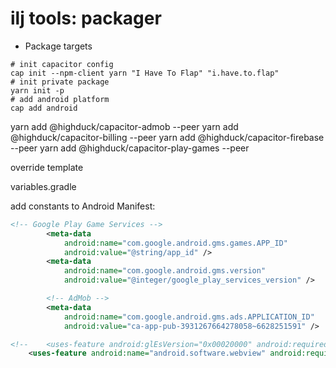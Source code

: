 # ilj tools: packager

- Package targets

```
# init capacitor config
cap init --npm-client yarn "I Have To Flap" "i.have.to.flap"
# init private package
yarn init -p
# add android platform
cap add android
```

yarn add @highduck/capacitor-admob --peer
yarn add @highduck/capacitor-billing --peer
yarn add @highduck/capacitor-firebase --peer
yarn add @highduck/capacitor-play-games --peer
    
override template

variables.gradle


add constants to Android Manifest:
```xml
<!-- Google Play Game Services -->
        <meta-data
            android:name="com.google.android.gms.games.APP_ID"
            android:value="@string/app_id" />
        <meta-data
            android:name="com.google.android.gms.version"
            android:value="@integer/google_play_services_version" />

        <!-- AdMob -->
        <meta-data
            android:name="com.google.android.gms.ads.APPLICATION_ID"
            android:value="ca-app-pub-3931267664278058~6628251591" />

<!--    <uses-feature android:glEsVersion="0x00020000" android:required="true" />-->
    <uses-feature android:name="android.software.webview" android:required="true" />

```
